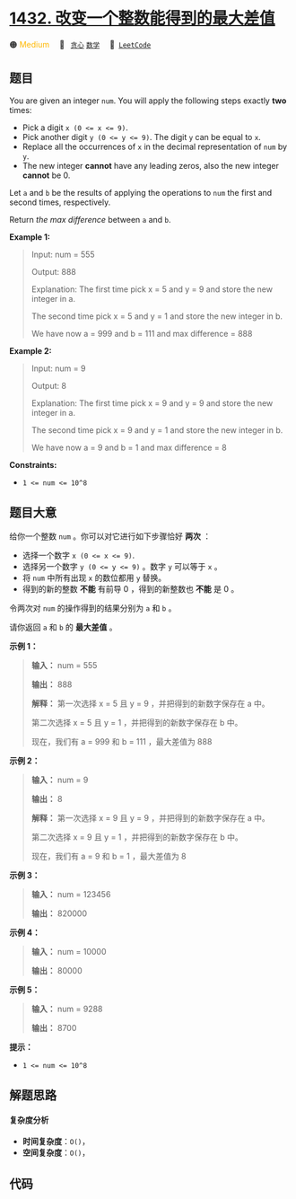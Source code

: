 # [1432. 改变一个整数能得到的最大差值](https://leetcode.com/problems/max-difference-you-can-get-from-changing-an-integer)

🟠 <font color=#ffb800>Medium</font>&emsp; 🔖&ensp; [`贪心`](/leetcode/outline/tag/greedy.md) [`数学`](/leetcode/outline/tag/math.md)&emsp; 🔗&ensp;[`LeetCode`](https://leetcode.com/problems/max-difference-you-can-get-from-changing-an-integer)


## 题目

You are given an integer `num`. You will apply the following steps exactly
**two** times:

  * Pick a digit `x (0 <= x <= 9)`.
  * Pick another digit `y (0 <= y <= 9)`. The digit `y` can be equal to `x`.
  * Replace all the occurrences of `x` in the decimal representation of `num` by `y`.
  * The new integer **cannot** have any leading zeros, also the new integer **cannot** be 0.

Let `a` and `b` be the results of applying the operations to `num` the first
and second times, respectively.

Return _the max difference_ between `a` and `b`.



**Example 1:**

> Input: num = 555
> 
> Output: 888
> 
> Explanation: The first time pick x = 5 and y = 9 and store the new integer in a.
> 
> The second time pick x = 5 and y = 1 and store the new integer in b.
> 
> We have now a = 999 and b = 111 and max difference = 888

**Example 2:**

> Input: num = 9
> 
> Output: 8
> 
> Explanation: The first time pick x = 9 and y = 9 and store the new integer in a.
> 
> The second time pick x = 9 and y = 1 and store the new integer in b.
> 
> We have now a = 9 and b = 1 and max difference = 8

**Constraints:**

  * `1 <= num <= 10^8`


## 题目大意

给你一个整数 `num` 。你可以对它进行如下步骤恰好 **两次**  ：

  * 选择一个数字 `x (0 <= x <= 9)`.
  * 选择另一个数字 `y (0 <= y <= 9)` 。数字 `y` 可以等于 `x` 。
  * 将 `num` 中所有出现 `x` 的数位都用 `y` 替换。
  * 得到的新的整数 **不能**  有前导 0 ，得到的新整数也 **不能**  是 0 。

令两次对 `num` 的操作得到的结果分别为 `a` 和 `b` 。

请你返回 `a` 和 `b` 的 **最大差值** 。



**示例 1：**

> 
> 
> 
> 
> 
> **输入：** num = 555
> 
> **输出：** 888
> 
> **解释：** 第一次选择 x = 5 且 y = 9 ，并把得到的新数字保存在 a 中。
> 
> 第二次选择 x = 5 且 y = 1 ，并把得到的新数字保存在 b 中。
> 
> 现在，我们有 a = 999 和 b = 111 ，最大差值为 888
> 
> 

**示例 2：**

> 
> 
> 
> 
> 
> **输入：** num = 9
> 
> **输出：** 8
> 
> **解释：** 第一次选择 x = 9 且 y = 9 ，并把得到的新数字保存在 a 中。
> 
> 第二次选择 x = 9 且 y = 1 ，并把得到的新数字保存在 b 中。
> 
> 现在，我们有 a = 9 和 b = 1 ，最大差值为 8
> 
> 

**示例 3：**

> 
> 
> 
> 
> 
> **输入：** num = 123456
> 
> **输出：** 820000
> 
> 

**示例 4：**

> 
> 
> 
> 
> 
> **输入：** num = 10000
> 
> **输出：** 80000
> 
> 

**示例 5：**

> 
> 
> 
> 
> 
> **输入：** num = 9288
> 
> **输出：** 8700
> 
> 



**提示：**

  * `1 <= num <= 10^8`


## 解题思路

#### 复杂度分析

- **时间复杂度**：`O()`，
- **空间复杂度**：`O()`，

## 代码

```javascript

```